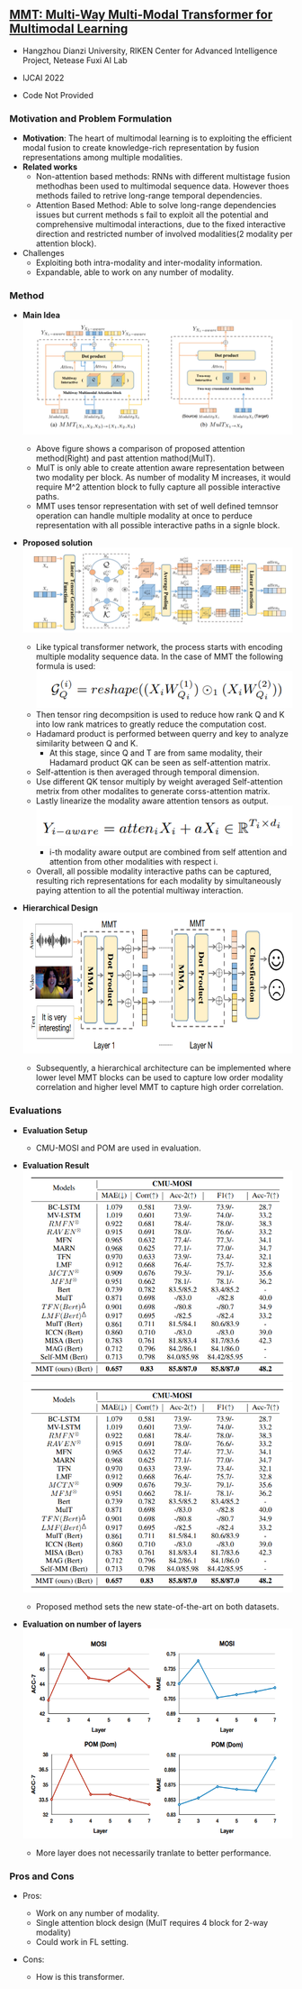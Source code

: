 ## [MMT: Multi-Way Multi-Modal Transformer for Multimodal Learning](https://www.ijcai.org/proceedings/2022/0480.pdf)

* Hangzhou Dianzi University, RIKEN Center for Advanced Intelligence Project, Netease Fuxi AI Lab

* IJCAI 2022

* Code Not Provided

### Motivation and Problem Formulation
* **Motivation**: The heart of multimodal learning is to exploiting the efficient modal fusion to create knowledge-rich representation by  fusion representations among multiple modalities.
* **Related works**
  * Non-attention based methods: RNNs with different multistage fusion methodhas been used to multimodal sequence data. However thoes methods failed to retrive long-range temporal dependencies.
  * Attention Based Method: Able to solve long-range dependencies issues but current methods s fail to exploit all the potential and comprehensive multimodal interactions, due to the fixed interactive direction and restricted number of involved modalities(2 modality per attention block).
* Challenges
  * Exploiting both intra-modality and inter-modality information.
  * Expandable, able to work on any number of modality.

### Method
* **Main Idea**
![Main_Idea](.\Main_Idea.PNG)
  * Above figure shows a comparison of proposed attention method(Right) and past attention mathod(MulT).
  * MulT is only able to create attention aware representation between two modality per block. As number of modality M increases, it would require M^2 attention block to fully capture all possible interactive paths.
  * MMT uses tensor representation with set of well defined temnsor operation can handle multiple modality at once to perduce representation with all possible interactive paths in a signle block.

* **Proposed solution**
![System_Flow](.\System_Flow.PNG)
  * Like typical transformer network, the process starts with encoding multiple modality sequence data. In the case of MMT the following formula is used: \
  ![QK_Matrix](./QK_Matrix.PNG)
  * Then tensor ring decompsition is used to reduce how rank Q and K into low rank matrices to greatly reduce the computation cost.
  * Hadamard product is performed between querry and key to analyze similarity between Q and K.
    * At this stage, since Q and T are from same modality, their Hadamard product QK can be seen as self-attention matrix.
  * Self-attention is then averaged through temporal dimension.
  * Use different QK tensor multiply by weight averaged Self-attention metrix from other modalites to generate corss-attention matrix.
  * Lastly linearize the modality aware attention tensors as output. \
  ![Output](.\Output.PNG)
    * i-th modality aware output are combined from self attention and attention from other modalities with respect i.
  * Overall, all possible modality interactive paths can be captured, resulting rich representations for each modality by simultaneously paying attention to all the potential multiway interaction.

* **Hierarchical Design**
![Hierarchical](.\Hierarchical.PNG)
  * Subsequently, a hierarchical architecture can be implemented where lower level MMT blocks can be used to capture low order modality correlation and higher level MMT to capture high order correlation.


### Evaluations

* **Evaluation Setup**
  * CMU-MOSI and POM are used in evaluation.

* **Evaluation Result**
  ![result1](./result1.PNG)  \
  ![result2](./result1.PNG)
  * Proposed method sets the new state-of-the-art on both datasets.

* **Evaluation on number of layers**
  ![result2](./result3.PNG)
  * More layer does not necessarily tranlate to better performance.



### Pros and Cons

* Pros:
  * Work on any number of modality.
  * Single attention block design (MulT requires 4 block for 2-way modality)
  * Could work in FL setting.

* Cons:
  * How is this transformer.

































